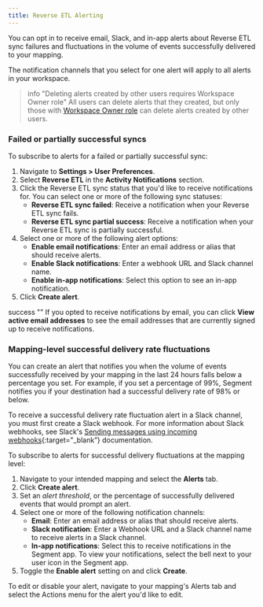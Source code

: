 ```yaml
--- 
title: Reverse ETL Alerting
---
```


You can opt in to receive email, Slack, and in-app alerts about Reverse ETL sync failures and fluctuations in the volume of events successfully delivered to your mapping.

The notification channels that you select for one alert will apply to all alerts in your workspace.

> info "Deleting alerts created by other users requires Workspace Owner role" 
> All users can delete alerts that they created, but only those with [Workspace Owner role](http:///docs/segment-app/iam/roles/) can delete alerts created by other users.

### Failed or partially successful syncs

To subscribe to alerts for a failed or partially successful sync:

1. Navigate to **Settings \> User Preferences**.  
2. Select **Reverse ETL** in the **Activity Notifications** section.  
3. Click the Reverse ETL sync status that you'd like to receive notifications for. You can select one or more of the following sync statuses:  
   - **Reverse ETL sync failed**: Receive a notification when your Reverse ETL sync fails.  
   - **Reverse ETL sync partial success**: Receive a notification when your Reverse ETL sync is partially successful.  
4. Select one or more of the following alert options:  
   - **Enable email notifications**: Enter an email address or alias that should receive alerts.  
   - **Enable Slack notifications**: Enter a webhook URL and Slack channel name.  
   - **Enable in-app notifications**: Select this option to see an in-app notification.  
5. Click **Create alert**.

success "" If you opted to receive notifications by email, you can click **View active email addresses** to see the email addresses that are currently signed up to receive notifications.

### Mapping-level successful delivery rate fluctuations

You can create an alert that notifies you when the volume of events successfully received by your mapping in the last 24 hours falls below a percentage you set. For example, if you set a percentage of 99%, Segment notifies you if your destination had a successful delivery rate of 98% or below.

To receive a successful delivery rate fluctuation alert in a Slack channel, you must first create a Slack webhook. For more information about Slack webhooks, see Slack's [Sending messages using incoming webhooks](https://api.slack.com/messaging/webhooks){:target="\_blank”} documentation.

To subscribe to alerts for successful delivery fluctuations at the mapping level:

1. Navigate to your intended mapping and select the **Alerts** tab.  
2. Click **Create alert**.  
3. Set an *alert threshold*, or the percentage of successfully delivered events that would prompt an alert.  
4. Select one or more of the following notification channels:  
   - **Email**: Enter an email address or alias that should receive alerts.  
   - **Slack notification**: Enter a Webhook URL and a Slack channel name to receive alerts in a Slack channel.  
   - **In-app notifications**: Select this to receive notifications in the Segment app. To view your notifications, select the bell next to your user icon in the Segment app.  
5. Toggle the **Enable alert** setting on and click **Create**.

To edit or disable your alert, navigate to your mapping's Alerts tab and select the Actions menu for the alert you'd like to edit.  